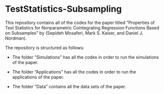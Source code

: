 # TestStatistics-Subsampling

This repository contains all of the codes for the paper titled “Properties of Test Statistics for Nonparametric Cointegrating Regression Functions Based on Subsamples” by (Sepideh Mosaferi, Mark S. Kaiser, and Daniel J. Nordman). 

The repository is structured as follows:

* The folder “Simulations” has all the codes in order to run the simulations of the paper.


* The folder “Applications” has all the codes in order to run the applications of the paper.

* The folder “Data” contains all the data sets of the paper.
